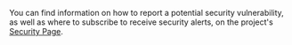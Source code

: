 <p>You can find information on how to report a potential security vulnerability, as well as where to subscribe to receive security alerts, on the project's <a href="https://github.com/instructlab/.github/blob/main/SECURITY.md">Security Page</a>.</p>